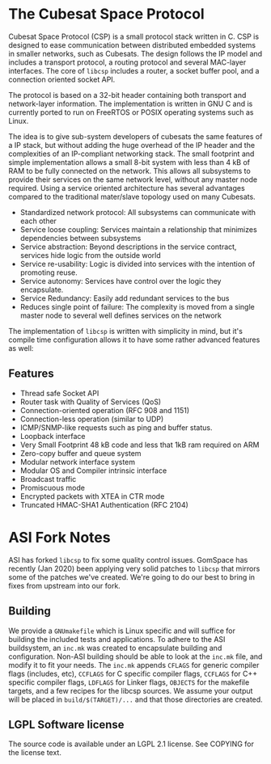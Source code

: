 # The Cubesat Space Protocol

Cubesat Space Protocol (CSP) is a small protocol stack written in C. CSP is designed to ease communication between distributed embedded systems in smaller networks, such as Cubesats. The design follows the IP model and includes a transport protocol, a routing protocol and several MAC-layer interfaces. The core of `libcsp` includes a router, a socket buffer pool, and a connection oriented socket API.

The protocol is based on a 32-bit header containing both transport and network-layer information. The implementation is written in GNU C and is currently ported to run on FreeRTOS or POSIX operating systems such as Linux.

The idea is to give sub-system developers of cubesats the same features of a IP stack, but without adding the huge overhead of the IP header and the complexities of an IP-compliant networking stack. The small footprint and simple implementation allows a small 8-bit system with less than 4 kB of RAM to be fully connected on the network. This allows all subsystems to provide their services on the same network level, without any master node required. Using a service oriented architecture has several advantages compared to the traditional mater/slave topology used on many Cubesats.

 * Standardized network protocol: All subsystems can communicate with each other
 * Service loose coupling: Services maintain a relationship that minimizes dependencies between subsystems
 * Service abstraction: Beyond descriptions in the service contract, services hide logic from the outside world
 * Service re-usability: Logic is divided into services with the intention of promoting reuse.
 * Service autonomy: Services have control over the logic they encapsulate.
 * Service Redundancy: Easily add redundant services to the bus
 * Reduces single point of failure: The complexity is moved from a single master node to several well defines services on the network

The implementation of `libcsp` is written with simplicity in mind, but it's compile time configuration allows it to have some rather advanced features as well:

## Features

 * Thread safe Socket API
 * Router task with Quality of Services (QoS)
 * Connection-oriented operation (RFC 908 and 1151)
 * Connection-less operation (similar to UDP)
 * ICMP/SNMP-like requests such as ping and buffer status.
 * Loopback interface
 * Very Small Footprint 48 kB code and less that 1kB ram required on ARM 
 * Zero-copy buffer and queue system
 * Modular network interface system
 * Modular OS and Compiler intrinsic interface
 * Broadcast traffic
 * Promiscuous mode
 * Encrypted packets with XTEA in CTR mode
 * Truncated HMAC-SHA1 Authentication (RFC 2104)

# ASI Fork Notes

ASI has forked `libcsp` to fix some quality control issues. GomSpace has recently (Jan 2020) been applying very solid patches to `libcsp` that mirrors some of the patches we've created. We're going to do our best to bring in fixes from upstream into our fork.

## Building

We provide a `GNUmakefile` which is Linux specific and will suffice for building the included tests and applications. To adhere to the ASI buildsystem, an `inc.mk` was created to encapsulate building and configuration. Non-ASI building should be able to look at the `inc.mk` file, and modify it to fit your needs. The `inc.mk` appends `CFLAGS` for generic compiler flags (includes, etc), `CCFLAGS` for C specific compiler flags, `CCFLAGS` for C++ specific compiler flags, `LDFLAGS` for Linker flags, `OBJECTS` for the makefile targets, and a few recipes for the libcsp sources. We assume your output will be placed in `build/$(TARGET)/...` and that those directories are created. 

## LGPL Software license

The source code is available under an LGPL 2.1 license. See COPYING for the license text.
